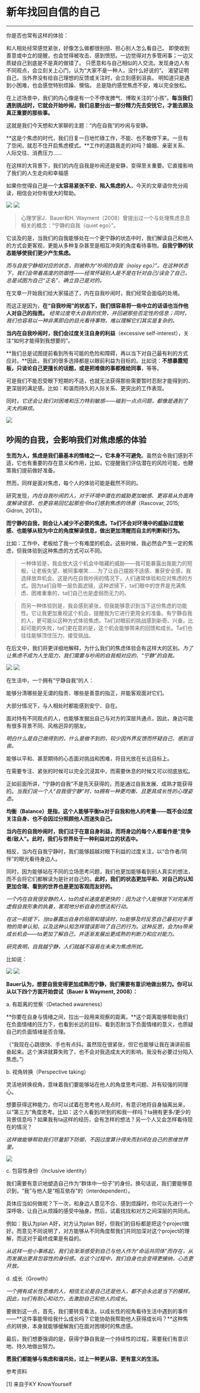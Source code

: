# 新年找回自信的自己
---
你是否也常有这样的体验：

和人相处经常感觉紧张，好像怎么做都很别扭、担心别人怎么看自己。
即使收到善意或中立的提醒，也会觉得被攻击、感到愤怒。一边觉得对方多管闲事；一边又质疑自己到底是不是真的做错了。
只愿意和与自己相似的人交流。发现身边人有不同观点，会立刻关上心门，认为“大家不是一种人，没什么好说的”。
渴望证明自己，当外界没有给自己理想的反馈或关注时，会立刻感到沮丧。
明知道只是遇到小困难，也会感觉特别烦躁、懊恼。
总是隐约感觉焦虑不安，难以完全放松。
 
在上述场景中，我们的内心像是有一个不停发脾气、博取关注的“小孩”。**每当我们遇到挑战时，它就会开始吵闹，我们总要分出一部分精力先去安抚它，才能去顾及真正重要的那些事。** 
 
这就是我们今天想和大家聊的主题：“内在自我”的吵闹与安静。

**这是个焦虑的时代，我们日复一日地忙碌工作，不能、也不敢停下来。一旦有了空闲，就忍不住开启焦虑模式。**工作的道路我走的对吗？婚姻、亲密关系、人际交往、消费压力……

在这样的大背景下，我们的内在自我是吵闹还是安静，变得至关重要。它直接影响了我们的人生走向和幸福感

如果你觉得自己是一个**太容易紧张不安、陷入焦虑的人**，今天的文章请你充分阅读，相信会对你有很大的帮助。

<img bor src="//cdn.jsdelivr.net/gh/13160692449/pics-storage/xnzhzxdzj120210219.jpg">

<img bor src="//cdn.jsdelivr.net/gh/13160692449/pics-storage/xnzhzxdzj220210219.jpg">

>心理学家J．Bauer和H. Wayment（2008）曾提出过一个与处理焦虑息息相关的概念：“宁静的自我（quiet ego）”。

它谈及的是，当我们的自我能够处在一个更宁静的状态中时，我们解读自己和他人的方式会更客观，更能从多种复杂甚至是相互冲突的角度看待事物。**自我宁静的状态能够使我们更少产生焦虑。**

*而与自我宁静相对应的状态，则被称为“吵闹的自我（noisy ego）”。在这种状态下，我们会带着高度的防御性——经常怀疑别人是不是在针对自己/误会了自己，总是试图为自己“正名”、确立自己是对的。*

在文章一开始我们给大家描述了，内在自我吵闹时，我们经常会面临的处境。

而这正是因为，**在“自我吵闹”的状态下，我们很容易将一些中立的话语也当作他人对自己的指责。** *经常过度夸大自我的优势，并回避那些否定性的信息；同时，我们也容易以一种非黑即白的目光看待事物，难以理解它们其实是复杂的。*
 
**当内在自我吵闹时，我们会过度关注自身的利益**（excessive self-interest），关注“如何才能得到我想要的”。

**我们总是试图提前看到所有可能的危险和障碍，再以当下对自己最有利的方式应对。**因此，我们的很多选择都是以眼前利益为目标的。比如说：**不想暴露短板，只谈论自己更擅长的话题，或是把难做的事都推给同事**，等等。
 
可是我们不能忍受眼下短期的不适，也就无法获得那些需要暂时忍耐才能得到的、更深层的满足感。比如：和谐而持久的人际关系、更突出的工作表现。
 
同时，*它还会让我们对困难和压力特别敏感——碰到一点点问题，都像是遇到了天大的麻烦。*

<img bor src="//cdn.jsdelivr.net/gh/13160692449/pics-storage/xnzhzxdzj320210219.jpg">

## 吵闹的自我，会影响我们对焦虑感的体验

**生而为人，焦虑是我们最基本的情绪之一，它本身不可避免**。虽然会令我们感到不适，它也有重要的存在意义和作用，比如，它提醒我们评估潜在的风险可能，也鞭策我们提前做好准备。
 
然而，同样是面对焦虑，每个人的体验可能是截然不同的。
 
研究发现，*内在自我吵闹的人，对于环境中潜在的威胁更加敏感、更容易从负面角度解读信息、也更容易回忆起那些令ta们感到焦虑的场景*（Rascovar, 2015; Gidron, 2013）。
 
**而宁静的自我，则会让人减少不必要的焦虑。Ta们不会对环境中的威胁过度敏感、也能够从较为中立的角度解读信息，做出更加清醒而自主的判断和行为。**
 
比如：工作中，老板给了我一个有难度的机会。这些时候，我必然会产生一定的焦虑，但我体验到这种焦虑的方式可以不同。
 
>一种体验是，我会放大这个机会中暗藏的威胁——我可能暴露出我能力的短板，让老板失望、被同事嘲笑……为了让自己摆脱不适感、重获安全感，我选择放弃机会。这是内在自我吵闹的情况下，人们通常体验和应对焦虑的方式。因为ta们自带一层负面滤镜，这种滤镜下，ta们眼中的世界是充满焦虑、困难重重的，ta们自己也是虚弱而无力的。


>而另一种体验则是，我会感到紧张，但我能够意识到当下这份焦虑的功能性。它让我更加重视这个机会，提醒我为它进行更周全的准备。有宁静自我的人，更可能以这种方式体验焦虑。Ta们对眼前的挑战感到新奇、兴奋。比起可能的失败，ta们更在意的是，这个机会能够带来的回馈和成长。Ta们也往往能够顶住压力、接受挑战。
 
在后文中，我们将更详细地解释，为什么我们的焦虑体验会有这样大的区别。*为了让焦虑不成为人生阻力，我们需要与吵闹的自我相对应的、“宁静”的自我。*

<img bor src="//cdn.jsdelivr.net/gh/13160692449/pics-storage/xnzhzxdzj420210219.jpg">

<img bor src="//cdn.jsdelivr.net/gh/13160692449/pics-storage/xnzhzxdzj520210219.jpg">

在生活中，一个拥有“宁静自我”的人：

能够分清哪些是无谓的指责、哪些是善意的指正，并能客观面对它们。

大部分情况下，与人相处时都能感到安宁、自在。

面对持有不同观点的人，也能够发掘出自己与对方的深层共通点，因此，身边可能有很多背景不同、风格迥异的朋友。

*明白什么是自己做得到的，什么是做不到的，较少因外界反馈而怀疑自己、感到沮丧。*

能够以平和、甚至期待的心态面对挑战和困难，将目光放在长远目标上。

在需要专注、紧张的时候可以完全沉浸其中，而需要休息的时候又可以彻底放松。

正如前面所讲，“宁静的自我”不是先天获得的，而是通过自我发展、成熟才能获得的。*当我们说一个人“自我很宁静”时，ta拥有一种更均衡、且更具成长性的心理姿态。*

**均衡（Balance）是指，这个人能够平衡ta对于自我和他人的考量——既不会过度关注自身、也不会因过分照顾他人而迷失自己。**

**当内在的自我吵闹时，我们过于在意自身利益，而将身边的每个人都看作是“竞争者/敌人”。此时，我们与世界处于一种利益对立的状态中。**

相反，当内在自我宁静时，我们能够超越对眼下利益的过度关注，以“合作者/同伴”的眼光看待身边人。

同时，因为能够站在不同的立场思考问题，我们也更加能够看到别人真实的想法，而不会将它们都解读为是针对自己的。**此时，我们的状态更加平和、对自己的认知更加合理、看到的世界也是更加客观而友好的。**

*一个内在自我很安静的人，ta的成长速度是更快的：因为这个人能够放下对完美而虚假自我形象的执着，客观地分析自身的想法和行动。*

*在这一前提下，当ta暴露出自身的局限和错误时，ta能够及时反思自己最初对于事物的简单认知、以及这种认知怎样错误影响了自己的行为。这种反思，会为ta带来成长机会——ta更加了解自己，并逐渐发展出更成熟的判断力和应对能力。*
 
*研究表明，自我越宁静，人们就越不容易在未来为焦虑所扰。*

比如说：

<img bor src="//cdn.jsdelivr.net/gh/13160692449/pics-storage/xnzhzxdzj620210219.png">

<img bor src="//cdn.jsdelivr.net/gh/13160692449/pics-storage/xnzhzxdzj720210219.jpg">

**Bauer认为，想要自我变得更加成熟而宁静，我们需要有意识地做出努力。你可以从以下四个方面开始尝试（Bauer & Wayment, 2008）：**
 
a. 有距离的觉察（Detached awareness）
 
**你要在自身与情绪之间，拉出一段用来观察的距离。**这个距离能够帮助我们在负面情绪的压力下，也看到长远的目标、看到忍耐当下负面情绪的意义，也质疑自己的负面情绪是否合理。

（“我现在心跳很快、手也有点抖。虽然现在很紧张，但它也能够让我在演讲前振奋起来。这个演讲就算失败了，也不会对我造成太大的影响，我没有必要过分陷入焦虑。”）
 
b. 视角转换（Perspective taking）

灵活地转换视角，意味着我们要能够站在他人的角度思考问题、并有较强的同理心。
 
想要获得这种能力，你可以试着在思考他人观点时，有意识地将自身抽离出来，以“第三方”角度思考。比如：这个人看到/听到的和我一样吗？ta拥有更多/更少的背景信息吗？如果我有ta这样的经历，会有怎样的想法？另一个人又会怎样看待现在的情况？
 
*这样做能够帮助我们尽量卸下防御，不因过度算计得失而封闭在自己的思维世界里。*

<img bor src="//cdn.jsdelivr.net/gh/13160692449/pics-storage/xnzhzxdzj820210219.jpg">

c. 包容性身份（Inclusive identity）

我们需要有意识地塑造自己作为“群体中一份子”的身份。换句话说，我们要能够意识到，“我”与他人是“相互依存”的（interdependent）。
 
具体应当如何做呢？下一次，和身边人意见不合、感到烦躁时，你可以先进行一个深呼吸，让自己从烦躁的感受中抽身。然后，试着找找和对方之间深层的共同点。
 
例如：我认为plan A好，对方认为plan B好，但我们的目标都是把这个project做好。而意见不同说明了，对方能够从不同角度帮我们共同加深对这个project的理解，而这对于最终成果是有益的。
 
*从这样一些小事练起，我们会渐渐感受到自己与他人作为“命运共同体”而存在，从而发展出更具包容性的身份感。在这个过程中，我们自身也会变得更接纳，心态更开放。*
 
d. 成长（Growth）

*一个拥有成长性思维的人，相信无论是自己还是他人，都不会永远是当下的模样。因此，ta们有耐心和动力，去激励自己和他人的成长。*
 
要做到这一点，首先，我们要转变看法，以成长性的视角看待生活中遇到的事件——**这件事能带给我什么成长吗？它能协助我帮助他人获得成长吗？**这种焦点的转换，本身就能够缓解我们在面对困境时的焦虑感。
 
最后，我们想要强调的是，获得宁静自我是一个持续性的过程，需要我们有意识地、持久地做出努力。

**愿我们都能够与焦虑和谐共处，过上一种更从容、更有意义的生活。**

参考资料

[1] 来自于KY KnowYourself 
